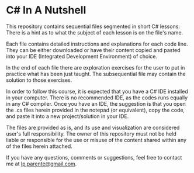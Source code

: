 # C# In A Nutshell

This repository contains sequential files segmented in short C# lessons. There is a hint as to what the subject of each lesson is on the file's name.

Each file contains detailed instructions and explanations for each code line. They can be either downloaded or have their content copied and pasted into your IDE (Integrated Development Environment) of choice.

In the end of each file there are exploration exercises for the user to put in practice what has been just taught. The subsequential file may contain the solution to those exercises.

In order to follow this course, it is expected that you have a C# IDE installed in your computer. There is no recommended IDE, as the codes runs equally in any C# compiler. Once you have an IDE, the suggestion is that you open the .cs files herein provided in the notepad (or equivalent), copy the code, and paste it into a new project/solution in your IDE.

The files are provided as is, and its use and visualization are considered user's full responsibility. The owner of this repository must not be held liable or responsible for the use or misuse of the content shared within any of the files herein attached.

If you have any questions, comments or suggestions, feel free to contact me at lp.parente@gmail.com.
